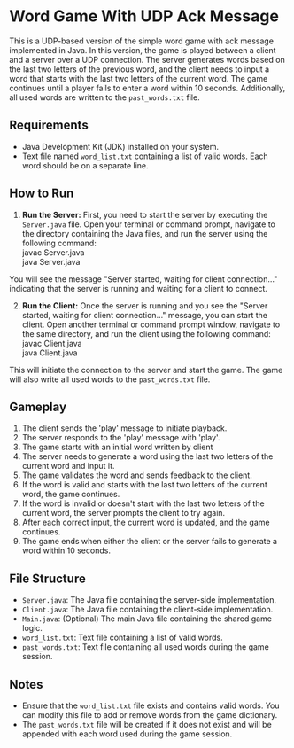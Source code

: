 #  Word Game With UDP Ack Message

This is a UDP-based version of the simple word game with ack message implemented in Java. In this version, the game is played between a client and a server over a UDP connection. The server generates words based on the last two letters of the previous word, and the client needs to input a word that starts with the last two letters of the current word. The game continues until a player fails to enter a word within 10 seconds. Additionally, all used words are written to the `past_words.txt` file.

## Requirements

- Java Development Kit (JDK) installed on your system.
- Text file named `word_list.txt` containing a list of valid words. Each word should be on a separate line.

## How to Run

1. **Run the Server:** First, you need to start the server by executing the `Server.java` file. Open your terminal or command prompt, navigate to the directory containing the Java files, and run the server using the following command:\
javac Server.java\
java Server.java

You will see the message "Server started, waiting for client connection..." indicating that the server is running and waiting for a client to connect.

2. **Run the Client:** Once the server is running and you see the "Server started, waiting for client connection..." message, you can start the client. Open another terminal or command prompt window, navigate to the same directory, and run the client using the following command:\
javac Client.java\
java Client.java

This will initiate the connection to the server and start the game. The game will also write all used words to the `past_words.txt` file.

## Gameplay

1. The client sends the 'play' message to initiate playback.
2. The server responds to the 'play' message with 'play'.
3. The game starts with an initial word written by client
4. The server needs to generate a word using the last two letters of the current word and input it.
5. The game validates the word and sends feedback to the client.
6. If the word is valid and starts with the last two letters of the current word, the game continues.
7. If the word is invalid or doesn't start with the last two letters of the current word, the server prompts the client to try again.
8. After each correct input, the current word is updated, and the game continues.
9. The game ends when either the client or the server fails to generate a word within 10 seconds.

## File Structure

- `Server.java`: The Java file containing the server-side implementation.
- `Client.java`: The Java file containing the client-side implementation.
- `Main.java`: (Optional) The main Java file containing the shared game logic.
- `word_list.txt`: Text file containing a list of valid words.
- `past_words.txt`: Text file containing all used words during the game session.

## Notes

- Ensure that the `word_list.txt` file exists and contains valid words. You can modify this file to add or remove words from the game dictionary.
- The `past_words.txt` file will be created if it does not exist and will be appended with each word used during the game session.

